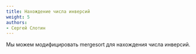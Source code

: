```yaml
---
title: Нахождение числа инверсий
weight: 5
authors:
- Сергей Слотин
---
```


Мы можем модифицировать mergesort для нахождения числа инверсий.
